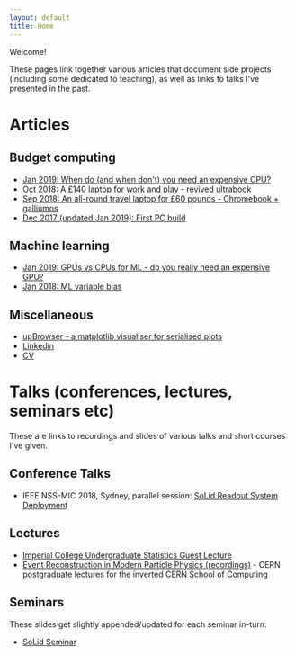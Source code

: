 ```yaml
---
layout: default
title: Home
---
```

Welcome! 

These pages link together various articles that document side projects (including some dedicated to teaching), as well as links to talks I've presented in the past. 

# Articles

## Budget computing

* [Jan 2019: When do (and when don't) you need an expensive CPU?](bargain_cpus.md)
* [Oct 2018: A £140 laptop for work and play - revived ultrabook](revived_ultrabook.md)
* [Sep 2018: An all-round travel laptop for £60 pounds - Chromebook + galliumos](chromebook.md)
* [Dec 2017 (updated Jan 2019): First PC build](first_pc_build.md)

## Machine learning
* [Jan 2019: GPUs vs CPUs for ML - do you really need an expensive GPU?](gpu_vs_cpu.md)
* [Jan 2018: ML variable bias](ML_variable_eff.md)

## Miscellaneous 
* [upBrowser - a matplotlib visualiser for serialised plots](upBrowser.md)
* [Linkedin](https://www.linkedin.com/in/dan-saunders1)
* [CV](https://docs.google.com/presentation/d/1DKIxbgXLdX_WUn52feFf18cfIm6UupInGGKTr4SV7FA/edit?usp=sharing)

# Talks (conferences, lectures, seminars etc)
These are links to recordings and slides of various talks and short courses I've given. 

## Conference Talks
* IEEE NSS-MIC 2018, Sydney, parallel session: [SoLid Readout System Deployment](https://docs.google.com/presentation/d/1qcqOHY9K6Ar2kKZ57ezKluTK-WNwd6h4w7HuhNr2ueQ/edit?usp=sharing)


## Lectures
* [Imperial College Undergraduate Statistics Guest Lecture](https://docs.google.com/presentation/d/15a8Mkx4_-7MpbTkr19Lzwt1GvY1E_9tTFbj0JF_gars/edit?usp=sharing)
* [Event Reconstruction in Modern Particle Physics (recordings)](https://cds.cern.ch/record/2135810?ln=en) - CERN postgraduate lectures for the inverted CERN School of Computing 

## Seminars
These slides get slightly appended/updated for each seminar in-turn:

* [SoLid Seminar](https://docs.google.com/presentation/d/1tlrCHkvQ7dmh4VeXptU74msMW5f7Nsg-cDJwPxF1fFY/edit?usp=sharing)

